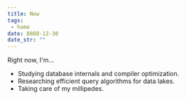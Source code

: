 ```yaml
---
title: Now
tags: 
 - home
date: 8888-12-30
date_str: ""
---
```


Right now, I'm...
* Studying database internals and compiler optimization.
* Researching efficient query algorithms for data lakes. 
* Taking care of my millipedes.

<!--<details>
  <summary>
  <h3 class="title">test test</h3>
  <span>↓</span>
  </summary>
  <div class="detail">
    slfjsldfjslkdfjlskjdf
    <details>
    <summary>
    <h4 class="title">test test</h4>
    <span>↓</span>
    </summary>
    <div class="detail">
      <p>sdfsdfsdfkljsdlf</p>
    </div>
  </details>
  </div>
</details>-->